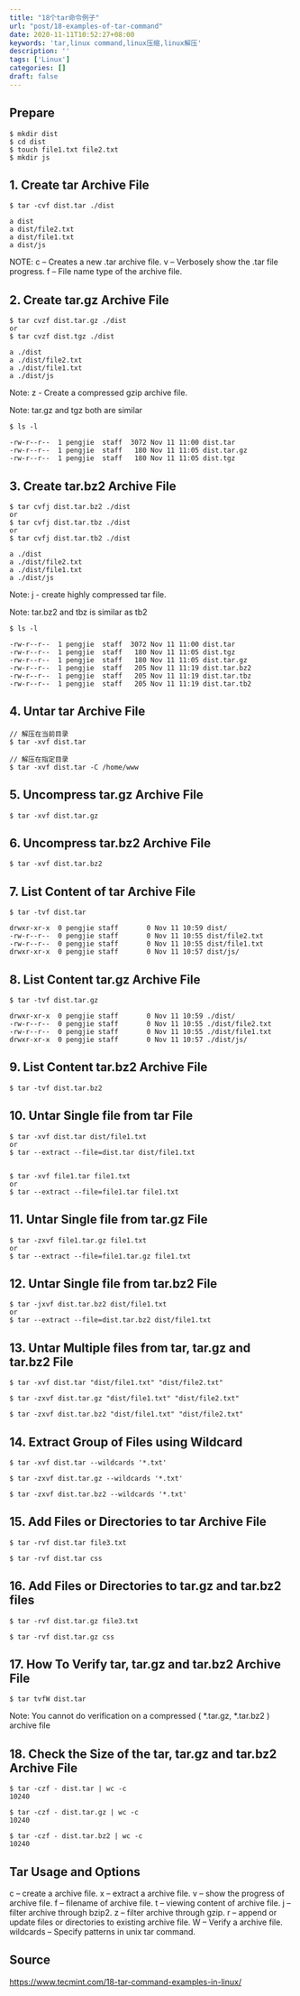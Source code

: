 ```yaml
---
title: "18个tar命令例子"
url: "post/18-examples-of-tar-command"
date: 2020-11-11T10:52:27+08:00
keywords: 'tar,linux command,linux压缩,linux解压'
description: ''
tags: ['Linux']
categories: []
draft: false
---
```


## Prepare

```
$ mkdir dist
$ cd dist
$ touch file1.txt file2.txt
$ mkdir js
```

## 1. Create tar Archive File

```
$ tar -cvf dist.tar ./dist

a dist
a dist/file2.txt
a dist/file1.txt
a dist/js
```

NOTE:
c – Creates a new .tar archive file.
v – Verbosely show the .tar file progress.
f – File name type of the archive file.

## 2. Create tar.gz Archive File

```
$ tar cvzf dist.tar.gz ./dist
or
$ tar cvzf dist.tgz ./dist

a ./dist
a ./dist/file2.txt
a ./dist/file1.txt
a ./dist/js
```

Note:
z - Create a compressed gzip archive file.

Note:
tar.gz and tgz both are similar

```
$ ls -l

-rw-r--r--  1 pengjie  staff  3072 Nov 11 11:00 dist.tar
-rw-r--r--  1 pengjie  staff   180 Nov 11 11:05 dist.tar.gz
-rw-r--r--  1 pengjie  staff   180 Nov 11 11:05 dist.tgz
```

## 3. Create tar.bz2 Archive File

```
$ tar cvfj dist.tar.bz2 ./dist
or
$ tar cvfj dist.tar.tbz ./dist
or
$ tar cvfj dist.tar.tb2 ./dist

a ./dist
a ./dist/file2.txt
a ./dist/file1.txt
a ./dist/js
```

Note:
j - create highly compressed tar file.

Note:
tar.bz2 and tbz is similar as tb2

```
$ ls -l

-rw-r--r--  1 pengjie  staff  3072 Nov 11 11:00 dist.tar
-rw-r--r--  1 pengjie  staff   180 Nov 11 11:05 dist.tgz
-rw-r--r--  1 pengjie  staff   180 Nov 11 11:05 dist.tar.gz
-rw-r--r--  1 pengjie  staff   205 Nov 11 11:19 dist.tar.bz2
-rw-r--r--  1 pengjie  staff   205 Nov 11 11:19 dist.tar.tbz
-rw-r--r--  1 pengjie  staff   205 Nov 11 11:19 dist.tar.tb2
```

## 4. Untar tar Archive File

```
// 解压在当前目录
$ tar -xvf dist.tar

// 解压在指定目录
$ tar -xvf dist.tar -C /home/www
```

## 5. Uncompress tar.gz Archive File

```
$ tar -xvf dist.tar.gz
```

## 6. Uncompress tar.bz2 Archive File

```
$ tar -xvf dist.tar.bz2
```

## 7. List Content of tar Archive File

```
$ tar -tvf dist.tar

drwxr-xr-x  0 pengjie staff       0 Nov 11 10:59 dist/
-rw-r--r--  0 pengjie staff       0 Nov 11 10:55 dist/file2.txt
-rw-r--r--  0 pengjie staff       0 Nov 11 10:55 dist/file1.txt
drwxr-xr-x  0 pengjie staff       0 Nov 11 10:57 dist/js/
```

## 8. List Content tar.gz Archive File

```
$ tar -tvf dist.tar.gz

drwxr-xr-x  0 pengjie staff       0 Nov 11 10:59 ./dist/
-rw-r--r--  0 pengjie staff       0 Nov 11 10:55 ./dist/file2.txt
-rw-r--r--  0 pengjie staff       0 Nov 11 10:55 ./dist/file1.txt
drwxr-xr-x  0 pengjie staff       0 Nov 11 10:57 ./dist/js/
```

## 9. List Content tar.bz2 Archive File

```
$ tar -tvf dist.tar.bz2
```

## 10. Untar Single file from tar File

```
$ tar -xvf dist.tar dist/file1.txt
or
$ tar --extract --file=dist.tar dist/file1.txt


$ tar -xvf file1.tar file1.txt
or
$ tar --extract --file=file1.tar file1.txt
```

## 11. Untar Single file from tar.gz File

```
$ tar -zxvf file1.tar.gz file1.txt
or
$ tar --extract --file=file1.tar.gz file1.txt
```

## 12. Untar Single file from tar.bz2 File

```
$ tar -jxvf dist.tar.bz2 dist/file1.txt
or
$ tar --extract --file=dist.tar.bz2 dist/file1.txt
```

## 13. Untar Multiple files from tar, tar.gz and tar.bz2 File

```
$ tar -xvf dist.tar "dist/file1.txt" "dist/file2.txt" 

$ tar -zxvf dist.tar.gz "dist/file1.txt" "dist/file2.txt" 

$ tar -zxvf dist.tar.bz2 "dist/file1.txt" "dist/file2.txt" 
```

## 14. Extract Group of Files using Wildcard

```
$ tar -xvf dist.tar --wildcards '*.txt' 

$ tar -zxvf dist.tar.gz --wildcards '*.txt' 

$ tar -zxvf dist.tar.bz2 --wildcards '*.txt' 
```

## 15. Add Files or Directories to tar Archive File

```
$ tar -rvf dist.tar file3.txt

$ tar -rvf dist.tar css
```

## 16. Add Files or Directories to tar.gz and tar.bz2 files

```
$ tar -rvf dist.tar.gz file3.txt

$ tar -rvf dist.tar.gz css
```

## 17. How To Verify tar, tar.gz and tar.bz2 Archive File

```
$ tar tvfW dist.tar
```

Note: 
You cannot do verification on a compressed ( \*.tar.gz, \*.tar.bz2 ) archive file

## 18. Check the Size of the tar, tar.gz and tar.bz2 Archive File

```
$ tar -czf - dist.tar | wc -c
10240

$ tar -czf - dist.tar.gz | wc -c
10240

$ tar -czf - dist.tar.bz2 | wc -c
10240
```

## Tar Usage and Options

c – create a archive file.
x – extract a archive file.
v – show the progress of archive file.
f – filename of archive file.
t – viewing content of archive file.
j – filter archive through bzip2.
z – filter archive through gzip.
r – append or update files or directories to existing archive file.
W – Verify a archive file.
wildcards – Specify patterns in unix tar command.

## Source
https://www.tecmint.com/18-tar-command-examples-in-linux/